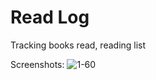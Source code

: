 # Read Log
Tracking books read, reading list

Screenshots: 
![1-60](https://user-images.githubusercontent.com/76905438/132022658-fb7bf0b3-cd17-46c2-af31-06001d08c15c.gif)
